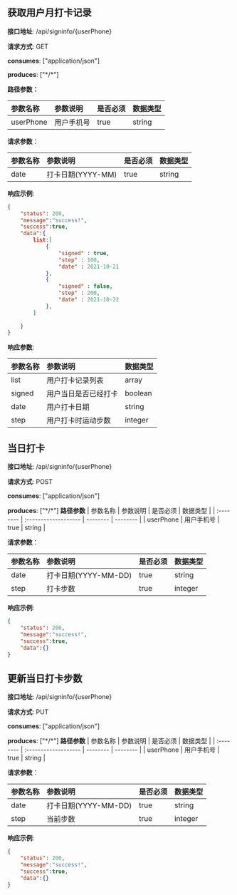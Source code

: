 ## 获取用户月打卡记录

**接口地址**: /api/signinfo/{userPhone}

**请求方式**: GET

**consumes**: ["application/json"]

**produces**: ["\*/\*"]

**路径参数：**

| 参数名称  | 参数说明             | 是否必须 | 数据类型 |
| :-------- | :------------------- | -------- | -------- |
| userPhone | 用户手机号           | true     | string   |

**请求参数**：

| 参数名称 | 参数说明          | 是否必须 | 数据类型 |
| :------- | :---------------- | -------- | -------- |
| date     | 打卡日期(YYYY-MM) | true     | string   |

**响应示例**:

``` JSON
{
    "status": 200,
    "message":"success!",
    "success":true,
    "data":{
        list:[
            {
                "signed" : true,
        		"step" : 100,
                "date" : 2021-10-21
            },
            {
                "signed" : false,
        		"step" : 200,
                "date" : 2021-10-22
            },
        ]
        
    }
}
```

**响应参数**:

| 参数名称 | 参数说明             | 数据类型 |
| :------- | :------------------- | -------- |
| list     | 用户打卡记录列表     | array    |
| signed   | 用户当日是否已经打卡 | boolean  |
| date     | 用户打卡日期         | string   |
| step     | 用户打卡时运动步数   | integer  |


## 当日打卡

**接口地址**: /api/signinfo/{userPhone}

**请求方式**: POST

**consumes**: ["application/json"]

**produces**: ["\*/\*"]
**路径参数**
| 参数名称  | 参数说明             | 是否必须 | 数据类型 |
| :-------- | :------------------- | -------- | -------- |
| userPhone | 用户手机号           | true     | string   |

**请求参数**：

| 参数名称 | 参数说明             | 是否必须 | 数据类型 |
| :------- | :------------------- | -------- | -------- |
| date     | 打卡日期(YYYY-MM-DD) | true     | string   |
| step     | 打卡步数             | true     | integer  |

**响应示例**:

``` JSON
{
    "status": 200,
    "message":"success!",
    "success":true,
    "data":{}
}
```

## 更新当日打卡步数
**接口地址**: /api/signinfo/{userPhone}

**请求方式**: PUT

**consumes**: ["application/json"]

**produces**: ["\*/\*"]
**路径参数**
| 参数名称  | 参数说明             | 是否必须 | 数据类型 |
| :-------- | :------------------- | -------- | -------- |
| userPhone | 用户手机号           | true     | string   |

**请求参数**：

| 参数名称  | 参数说明             | 是否必须 | 数据类型 |
| :-------- | :------------------- | -------- | -------- |
| date      | 打卡日期(YYYY-MM-DD) | true     | string   |
| step      | 当前步数             | true     | integer  |

**响应示例**:

``` JSON
{
    "status": 200,
    "message":"success!",
    "success":true,
    "data":{}
}
```

